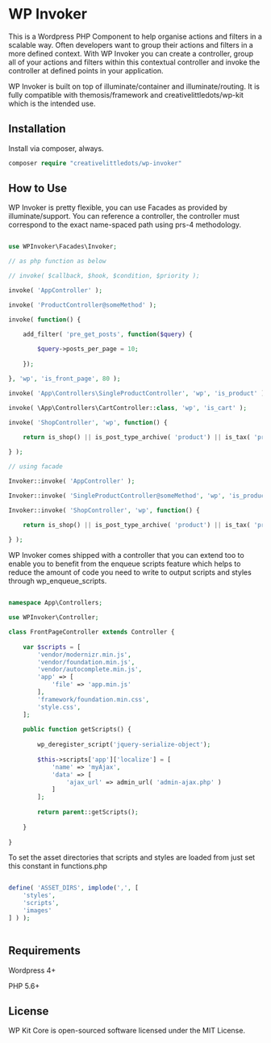 # WP Invoker

This is a Wordpress PHP Component to help organise actions and filters in a scalable way. Often developers want to group their actions and filters in a more defined context. With WP Invoker you can create a controller, group all of your actions and filters within this contextual controller and invoke the controller at defined points in your application.

WP Invoker is built on top of illuminate/container and illuminate/routing. It is fully compatible with themosis/framework and creativelittledots/wp-kit which is the intended use.

## Installation

Install via composer, always.

```php
composer require "creativelittledots/wp-invoker"
```

## How to Use

WP Invoker is pretty flexible, you can use Facades as provided by illuminate/support. You can reference a controller, the controller must correspond to the exact name-spaced path using prs-4 methodology.

```php

use WPInvoker\Facades\Invoker;

// as php function as below

// invoke( $callback, $hook, $condition, $priority );

invoke( 'AppController' );

invoke( 'ProductController@someMethod' );

invoke( function() {

	add_filter( 'pre_get_posts', function($query) {
		
		$query->posts_per_page = 10;
		
	});

}, 'wp', 'is_front_page', 80 );

invoke( 'App\Controllers\SingleProductController', 'wp', 'is_product' );

invoke( \App\Controllers\CartController::class, 'wp', 'is_cart' );

invoke( 'ShopController', 'wp', function() {

	return is_shop() || is_post_type_archive( 'product') || is_tax( 'product_cat' ) || is_tax( 'product_tag' ) || is_tax( 'product_brand' ) || is_tax( 'company_portal' );
	
} );

// using facade

Invoker::invoke( 'AppController' );

Invoker::invoke( 'SingleProductController@someMethod', 'wp', 'is_product' );

Invoker::invoke( 'ShopController', 'wp', function() {

	return is_shop() || is_post_type_archive( 'product') || is_tax( 'product_cat' ) || is_tax( 'product_tag' ) || is_tax( 'product_brand' ) || is_tax( 'company_portal' );
	
} );

```

WP Invoker comes shipped with a controller that you can extend too to enable you to benefit from the enqueue scripts feature which helps to reduce the amount of code you need to write to output scripts and styles through wp_enqueue_scripts.

```php

namespace App\Controllers;

use WPInvoker\Controller;

class FrontPageController extends Controller {
	
	var $scripts = [
    	'vendor/modernizr.min.js',
    	'vendor/foundation.min.js',
    	'vendor/autocomplete.min.js',
    	'app' => [
    	    'file' => 'app.min.js'
        ],
    	'framework/foundation.min.css',
    	'style.css',
	];
	
	public function getScripts() {
    	
    	wp_deregister_script('jquery-serialize-object');
    	
    	$this->scripts['app']['localize'] = [
            'name' => 'myAjax',
            'data' => [ 
                'ajax_url' => admin_url( 'admin-ajax.php' )
            ]
        ];
        
        return parent::getScripts();
		
	}
	
}

```

To set the asset directories that scripts and styles are loaded from just set this constant in functions.php

```php

define( 'ASSET_DIRS', implode(',', [
    'styles',
    'scripts',
    'images'
] ) );
	    
```

## Requirements

Wordpress 4+

PHP 5.6+

## License

WP Kit Core is open-sourced software licensed under the MIT License.